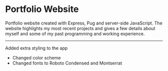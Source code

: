 # Portfolio Website
 Portfolio website created with Express, Pug and server-side JavaScript. The website highlights my most recent projects and gives a few details about myself and some of my past programming and working experience.

 ---

 Added extra styling to the app
 - Changed color scheme
 - Changed fonts to Roboto Condensed and Montserrat